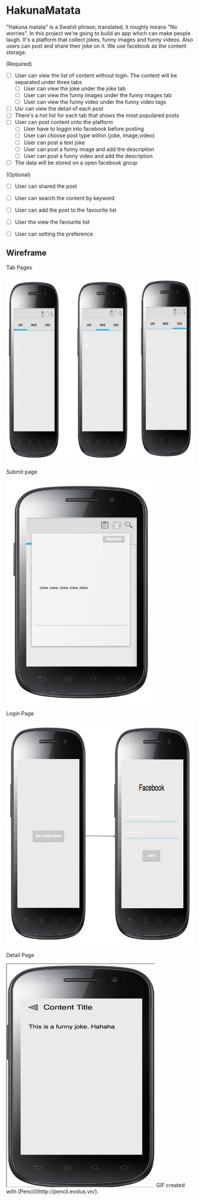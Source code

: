 # HakunaMatata

"Hakuna matata" is a Swahili phrase; translated, it roughly means "No worries".  In this project we're going to build an app which can make people laugh. It's a platform that collect jokes, funny images and funny videos. Also users can post and share their joke on it. We use facebook as the content storage.

(Required)
* [ ] User can view the list of content without login. The content will be separated under three tabs
  * [ ] User can view the joke under the joke tab
  * [ ] User can view the funny images under the funny images tab
  * [ ] User can view the funny video under the funny video tags
* [ ] Usr can view the detail of each post
* [ ] There's a hot list for each tab that shows the most populared posts
* [ ] User can post content onto the platform
  * [ ] User have to loggin into facebook before posting
  * [ ] User can choose post type within (joke, image,video)
  * [ ] User can post a text joke
  * [ ] User can post a funny image and add the description
  * [ ] User can post a funny video and add the description
* [ ] The data will be stored on a open facebook group

(Optional)
* [ ] User can shared the post
* [ ] User can search the content by keyword
* [ ] User can add the post to the favourite list
* [ ] User the view the favourite list
* [ ] User can setting the preference


## Wireframe

Tab Pages

<img src='Tab_Pages.png' title='Tab_Pages.png' width='1200px'  height='500px' alt='Tab_Pages.png' />

Submit page

<img src='Submit.png' title='Submit.png' width='400px'  height='600px' alt='Tab_Pages.png' />

Login Page

<img src='Login Page.png' title='Tab_Pages.png' width='800px'  height='600px' alt='Tab_Pages.png' />

Detail Page

<img src='wireframe-detail.png' title='wireframe-detail.png' width='400px'  height='600px'  alt='Tab_Pages.png' />
GIF created with [Pencil](http://pencil.evolus.vn/).


